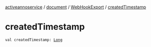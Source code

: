 [activeannoservice](../../index.md) / [document](../index.md) / [WebHookExport](index.md) / [createdTimestamp](./created-timestamp.md)

# createdTimestamp

`val createdTimestamp: `[`Long`](https://kotlinlang.org/api/latest/jvm/stdlib/kotlin/-long/index.html)